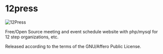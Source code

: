 # 12press

![12Press](http://wiki.tonybaldwin.me/lib/exe/fetch.php/hax/12presshot20150702.850x505.png)

Free/Open Source meeting and event schedule website with php/mysql for 12 step organizations, etc.

Released according to the terms of the GNU/Affero Public License.


